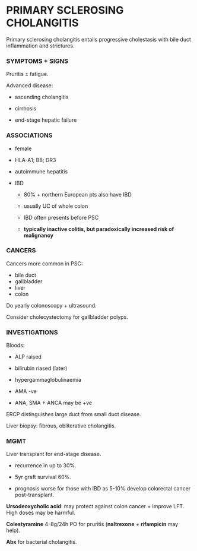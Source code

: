 # PRIMARY SCLEROSING CHOLANGITIS

Primary sclerosing cholangitis entails progressive cholestasis with bile duct inflammation and strictures.

### SYMPTOMS + SIGNS

Pruritis ± fatigue.

Advanced disease:

- ascending cholangitis

- cirrhosis

- end-stage hepatic failure

### ASSOCIATIONS

- female

- HLA-A1; B8; DR3

- autoimmune hepatitis

- IBD

	- 80% + northern European pts also have IBD

	- usually UC of whole colon

	- IBD often presents before PSC

	- **typically inactive colitis, but paradoxically increased risk of malignancy**

### CANCERS

Cancers more common in PSC:

- bile duct
- gallbladder
- liver
- colon

Do yearly colonoscopy + ultrasound.

Consider cholecystectomy for gallbladder polyps.

### INVESTIGATIONS

Bloods:

- ALP raised

- bilirubin riased (later)

- hypergammaglobulinaemia

- AMA -ve

- ANA, SMA + ANCA may be +ve

ERCP distinguishes large duct from small duct disease.

Liver biopsy: fibrous, obliterative cholangitis.

### MGMT

Liver transplant for end-stage disease.

- recurrence in up to 30%.

- 5yr graft survival 60%.

- prognosis worse for those with IBD as 5-10% develop colorectal cancer post-transplant.

**Ursodeoxycholic acid**: may protect against colon cancer + improve LFT. High doses may be harmful.

**Colestyramine** 4-8g/24h PO for pruritis (**naltrexone** + **rifampicin** may help).

**Abx** for bacterial cholangitis.

